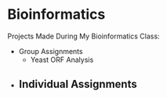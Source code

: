 # Bioinformatics
Projects Made During My Bioinformatics Class:
- Group Assignments
  - Yeast ORF Analysis
- Individual Assignments
  - 
